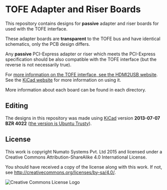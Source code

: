 # TOFE Adapter and Riser Boards

This repository contains designs for **passive** adapter and riser boards for
used with the TOFE interface.

These adapter boards are **transparent** to the TOFE bus and have identical
schematics, only the PCB design differs.

Any **passive** PCI-Express adapter or riser which meets the PCI-Express
specification should be also compatible with the TOFE interface (but the
reverse is not necessarily true).

For [more information on the TOFE interface, see the HDMI2USB website](http://hdmi2usb.tv/tofe).
See the [KiCad website](http://kicad-pcb.org/) for more information on using it.

More information about each board can be found in each directory.

## Editing

The designs in this repository was made using [KiCad](http://www.kicad-pcb.org/)
version **2013-07-07 BZR 4022**
([the version is Ubuntu Trusty](http://packages.ubuntu.com/trusty/kicad)).

## License

This work is copyright Numato Systems Pvt. Ltd 2015 and licensed under a
Creative Commons Attribution-ShareAlike 4.0 International License.

You should have received a copy of the license along with this
work.  If not, see <http://creativecommons.org/licenses/by-sa/4.0/>.

![Creative Commons License Logo](https://i.creativecommons.org/l/by-sa/4.0/88x31.png)
